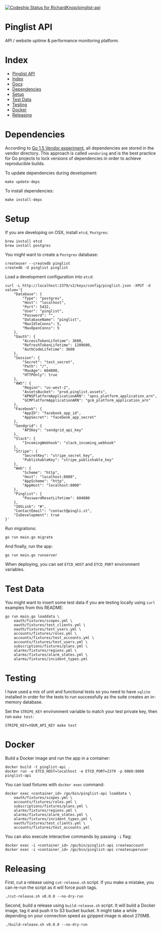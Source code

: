 [![Codeship Status for RichardKnop/pinglist-api](https://codeship.com/projects/fb4fa9f0-c2bb-0133-461d-4e6bd7c806c7/status?branch=master)](https://codeship.com/projects/137882)

# Pinglist API

API / website uptime & performance monitoring platform.

# Index

* [Pinglist API](#pinglist-api)
* [Index](#index)
* [Docs](../../../ping-list/blob/master/docs/)
* [Dependencies](#dependencies)
* [Setup](#setup)
* [Test Data](#test-data)
* [Testing](#testing)
* [Docker](#docker)
* [Releasing](#releasing)

# Dependencies

According to [Go 1.5 Vendor experiment](https://docs.google.com/document/d/1Bz5-UB7g2uPBdOx-rw5t9MxJwkfpx90cqG9AFL0JAYo), all dependencies are stored in the vendor directory. This approach is called `vendoring` and is the best practice for Go projects to lock versions of dependencies in order to achieve reproducible builds.

To update dependencies during development:

```
make update-deps
```

To install dependencies:

```
make install-deps
```

# Setup

If you are developing on OSX, install `etcd`, `Postgres`:

```
brew install etcd
brew install postgres
```

You might want to create a `Postgres` database:

```
createuser --createdb pinglist
createdb -U pinglist pinglist
```

Load a development configuration into `etcd`:

```
curl -L http://localhost:2379/v2/keys/config/pinglist.json -XPUT -d value='{
    "Database": {
        "Type": "postgres",
        "Host": "localhost",
        "Port": 5432,
        "User": "pinglist",
        "Password": "",
        "DatabaseName": "pinglist",
        "MaxIdleConns": 5,
        "MaxOpenConns": 5
    },
    "Oauth": {
        "AccessTokenLifetime": 3600,
        "RefreshTokenLifetime": 1209600,
        "AuthCodeLifetime": 3600
    },
    "Session": {
        "Secret": "test_secret",
        "Path": "/",
        "MaxAge": 604800,
        "HTTPOnly": true
    },
    "AWS": {
        "Region": "us-west-2",
        "AssetsBucket": "prod.pinglist.assets",
        "APNSPlatformApplicationARN": "apns_platform_application_arn",
        "GCMPlatformApplicationARN": "gcm_platform_application_arn"
    },
    "Facebook": {
        "AppID": "facebook_app_id",
        "AppSecret": "facebook_app_secret"
    },
    "Sendgrid": {
        "APIKey": "sendgrid_api_key"
    },
    "Slack": {
        "IncomingWebhook": "slack_incoming_webhook"
  	},
    "Stripe": {
        "SecretKey": "stripe_secret_key",
        "PublishableKey": "stripe_publishable_key"
    },
    "Web": {
        "Scheme": "http",
        "Host": "localhost:8080",
        "AppScheme": "http",
        "AppHost": "localhost:8000"
    },
    "Pinglist": {
        "PasswordResetLifetime": 604800
    },
    "IOSLink": "#",
    "ContactEmail": "contact@pingli.st",
    "IsDevelopment": true
}'
```

Run migrations:

```
go run main.go migrate
```

And finally, run the app:

```
go run main.go runserver
```

When deploying, you can set `ETCD_HOST` and `ETCD_PORT` environment variables.

# Test Data

You might want to insert some test data if you are testing locally using `curl` examples from this README:

```
go run main.go loaddata \
	oauth/fixtures/scopes.yml \
	oauth/fixtures/test_clients.yml \
	oauth/fixtures/test_users.yml \
	accounts/fixtures/roles.yml \
	accounts/fixtures/test_accounts.yml \
	accounts/fixtures/test_users.yml \
	subscriptions/fixtures/plans.yml \
	alarms/fixtures/regions.yml \
	alarms/fixtures/alarm_states.yml \
	alarms/fixtures/incident_types.yml
```

# Testing

I have used a mix of unit and functional tests so you need to have `sqlite` installed in order for the tests to run successfully as the suite creates an in-memory database.

Set the `STRIPE_KEY` environment variable to match your test private key, then run `make test`:

```
STRIPE_KEY=YOUR_API_KEY make test
```

# Docker

Build a Docker image and run the app in a container:

```
docker build -t pinglist-api .
docker run -e ETCD_HOST=localhost -e ETCD_PORT=2379 -p 6060:8080 pinglist-api
```

You can load fixtures with `docker exec` command:

```
docker exec <container_id> /go/bin/pinglist-api loaddata \
	oauth/fixtures/scopes.yml \
	accounts/fixtures/roles.yml \
	subscriptions/fixtures/plans.yml \
	alarms/fixtures/regions.yml \
	alarms/fixtures/alarm_states.yml \
	alarms/fixtures/incident_types.yml \
	oauth/fixtures/test_clients.yml \
	accounts/fixtures/test_accounts.yml
```

You can also execute interactive commands by passing `-i` flag:

```
docker exec -i <container_id> /go/bin/pinglist-api createaccount
docker exec -i <container_id> /go/bin/pinglist-api createsuperuser
```

# Releasing

First, cut a release using `cut-release.sh` script. If you make a mistake, you can re-run the script as it will force push tags.

```
./cut-release.sh v0.0.0 --no-dry-run
```

Second, build a release using `build-release.sh` script. It will build a Docker image, tag it and push it to S3 bucket bucket. It might take a while depending on your connection speed as gzipped image is about 270MB.

```
./build-release.sh v0.0.0 --no-dry-run
```
